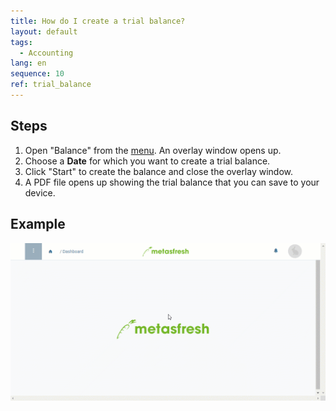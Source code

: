 ```yaml
---
title: How do I create a trial balance?
layout: default
tags:
  - Accounting
lang: en
sequence: 10
ref: trial_balance
---
```


## Steps
1. Open "Balance" from the [menu](Menu). An overlay window opens up.
1. Choose a **Date** for which you want to create a trial balance.
1. Click "Start" to create the balance and close the overlay window.
1. A PDF file opens up showing the trial balance that you can save to your device.

## Example
![](assets/Trial_balance.gif)

